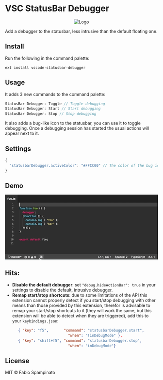# VSC StatusBar Debugger

<p align="center">
  <img src="https://raw.githubusercontent.com/fabiospampinato/vscode-statusbar-debugger/master/resources/logo-128x128.png" alt="Logo">
</p>

Add a debugger to the statusbar, less intrusive than the default floating one.

## Install

Run the following in the command palette:

```shell
ext install vscode-statusbar-debugger
```

## Usage

It adds 3 new commands to the command palette:

```js
StatusBar Debugger: Toggle // Toggle debugging
StatusBar Debugger: Start // Start debugging
StatusBar Debugger: Stop // Stop debugging
```

It also adds a bug-like icon to the statusbar, you can use it to toggle debugging. Once a debugging session has started the usual actions will appear next to it.

## Settings

```js
{
  "statusbarDebugger.activeColor": "#FFCC00" // The color of the bug icon when active
}
```

## Demo

![Demo](resources/demo.gif)

## Hits:

- **Disable the default debugger**: set `"debug.hideActionBar": true` in your settings to disable the default, intrusive debugger.
- **Remap start/stop shortcuts**: due to some limitations of the API this extension cannot properly detect if you start/stop debugging with other means than those provided by this extension, therefor is advisable to remap your start/stop shortcuts to it (they will work the same, but this extension will be able to detect when they are triggered), add this to your `keybindings.json`:
```json
      { "key": "f5",       "command": "statusbarDebugger.start",
                             "when": "!inDebugMode" },
      { "key": "shift+f5", "command": "statusbarDebugger.stop",
                             "when": "inDebugMode"}
```

## License

MIT © Fabio Spampinato
